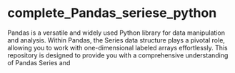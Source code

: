 # complete_Pandas_seriese_python
Pandas is a versatile and widely used Python library for data manipulation and analysis. Within Pandas, the Series data structure plays a pivotal role, allowing you to work with one-dimensional labeled arrays effortlessly. This repository is designed to provide you with a comprehensive understanding of Pandas Series and
